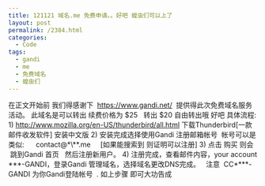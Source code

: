 ```yaml
---
title: 121121 域名.me 免费申请。。好吧 蝗虫们可以上了
layout: post
permalink: /2384.html
categories:
  - Code
tags:
  - gandi
  - me
  - 免费域名
  - 蝗虫们
---
```

在正文开始前 我们得感谢下  https://www.gandi.net/  提供得此次免费域名服务活动。 此域名是可以转出 续费价格为 $25   转出 $20 自由转出哦 好吧 具体流程: 1) http://www.mozilla.org/en-US/thunderbird/all.html 下载Thunderbird[一款邮件收发软件] 安装中文版 2) 安装完成选择使用Gandi 注册邮箱帐号  帐号可以是类似:      contact@\*\\*\*.me     [如果能搜索到 则证明可以注册] 3) 点击 购买 则会  跳到Gandi 首页   然后注册新用户。 4) 注册完成，查看邮件内容，your account \*\*\*-GANDI，登录Gandi 管理域名，选择域名更改DNS完成。 &nbsp; 注意  CC\*\***-GANDI 为你Gandi登陆帐号  . 如上步骤 即可大功告成 &nbsp; &nbsp; &nbsp;